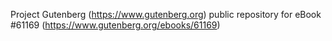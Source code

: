 Project Gutenberg (https://www.gutenberg.org) public repository for eBook #61169 (https://www.gutenberg.org/ebooks/61169)
